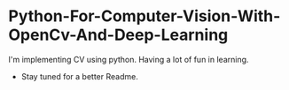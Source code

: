 # Python-For-Computer-Vision-With-OpenCv-And-Deep-Learning
I'm implementing CV using python.
Having a lot of fun in learning.
-  Stay tuned for a better Readme.
